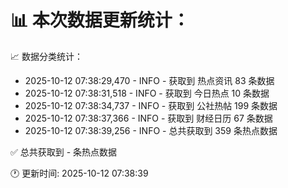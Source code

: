 📊 本次数据更新统计：
==========================

📈 数据分类统计：
- 2025-10-12 07:38:29,470 - INFO - 获取到 热点资讯 83 条数据
- 2025-10-12 07:38:31,518 - INFO - 获取到 今日热点 10 条数据
- 2025-10-12 07:38:34,737 - INFO - 获取到 公社热帖 199 条数据
- 2025-10-12 07:38:37,366 - INFO - 获取到 财经日历 67 条数据
- 2025-10-12 07:38:39,256 - INFO - 总共获取到 359 条热点数据

✅ 总共获取到 - 条热点数据

🕐 更新时间: 2025-10-12 07:38:39
